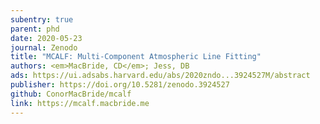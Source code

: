 ```yaml
---
subentry: true
parent: phd
date: 2020-05-23
journal: Zenodo
title: "MCALF: Multi-Component Atmospheric Line Fitting"
authors: <em>MacBride, CD</em>; Jess, DB
ads: https://ui.adsabs.harvard.edu/abs/2020zndo...3924527M/abstract
publisher: https://doi.org/10.5281/zenodo.3924527
github: ConorMacBride/mcalf
link: https://mcalf.macbride.me
---
```

